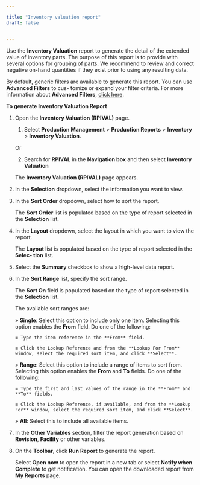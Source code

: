 ```yaml
---

title: "Inventory valuation report"
draft: false


---
```


Use the **Inventory Valuation** report to generate the detail of the extended value of inventory parts. The purpose of this report is to provide with several options for grouping of parts. We recommend to review and correct negative on-hand quantities if they exist prior to using any resulting data.

By default, generic filters are available to generate this report. You can use **Advanced Filters** to cus- tomize or expand your filter criteria. For more information about **Advanced Filters**, [click here]().

**To generate Inventory Valuation Report**

1.  Open the **Inventory Valuation (RPIVAL)** page.

    1.  Select **Production Management** \> **Production Reports** \> **Inventory** \> **Inventory Valuation**.

    Or

    2.  Search for **RPIVAL** in the **Navigation box** and then select **Inventory Valuation**

       The **Inventory Valuation (RPIVAL)** page appears.

2.  In the **Selection** dropdown, select the information you want to view.

3.  In the **Sort Order** dropdown, select how to sort the report.

    The **Sort Order** list is populated based on the type of report selected in the **Selection** list.

4.  In the **Layout** dropdown, select the layout in which you want to view the report.

    The **Layout** list is populated based on the type of report selected in the **Selec- tion** list.

5.  Select the **Summary** checkbox to show a high-level data report.

6.  In the **Sort Range** list, specify the sort range.

    The **Sort On** field is populated based on the type of report selected in the **Selection** list.

    The available sort ranges are:

    » **Single**: Select this option to include only one item. Selecting this option enables the **From** field. Do one of the following:

        ≡ Type the item reference in the **From** field.

        ≡ Click the Lookup Reference and from the **Lookup For From** window, select the required sort item, and click **Select**.

    » **Range**: Select this option to include a range of items to sort from. Selecting this option enables the **From** and **To** fields. Do one of the following:

        ≡ Type the first and last values of the range in the **From** and **To** fields.

        ≡ Click the Lookup Reference, if available, and from the **Lookup For** window, select the required sort item, and click **Select**.

    » **All**: Select this to include all available items.

7.  In the **Other Variables** section, filter the report generation based on **Revision**, **Facility** or other variables.

8.  On the **Toolbar**, click **Run Report** to generate the report.

    Select **Open now** to open the report in a new tab or select **Notify when Complete** to get notification. You can open the downloaded report from **My Reports** page.
